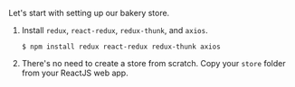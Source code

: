 Let's start with setting up our bakery store.

1. Install `redux`, `react-redux`, `redux-thunk`, and `axios`.

   ```shell
   $ npm install redux react-redux redux-thunk axios
   ```

2. There's no need to create a store from scratch. Copy your `store` folder from your ReactJS web app.
